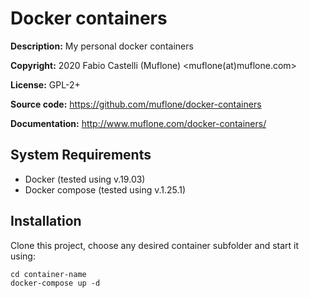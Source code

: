 Docker containers
=================
**Description:** My personal docker containers

**Copyright:** 2020 Fabio Castelli (Muflone) <muflone(at)muflone.com>

**License:** GPL-2+

**Source code:** https://github.com/muflone/docker-containers

**Documentation:** http://www.muflone.com/docker-containers/

System Requirements
-------------------

* Docker (tested using v.19.03)
* Docker compose (tested using v.1.25.1)

Installation
------------

Clone this project, choose any desired container subfolder and start it using:

    cd container-name
    docker-compose up -d

